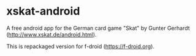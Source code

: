 # xskat-android
A free android app for the German card game "Skat" by Gunter Gerhardt (http://www.xskat.de/android.html).

This is repackaged version for f-droid (https://f-droid.org).



